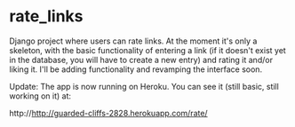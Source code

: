 # rate_links

Django project where users can rate links. At the moment it's only a skeleton, with the basic functionality of entering
a link (if it doesn't exist yet in the database, you will have to create a new entry) and rating it and/or liking it.
I'll be adding functionality and revamping the interface soon.

Update: The app is now running on Heroku. You can see it (still basic, still working on it) at:

http://http://guarded-cliffs-2828.herokuapp.com/rate/
